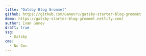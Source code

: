 ```yaml
---
title: "Gatsby Blog Grommet"
github: https://github.com/Ganevru/gatsby-starter-blog-grommet
demo: https://gatsby-starter-blog-grommet.netlify.com/
author: Ivan Ganev
draft: true
ssg:
  - Gatsby
cms:
  - No Cms
---
```

